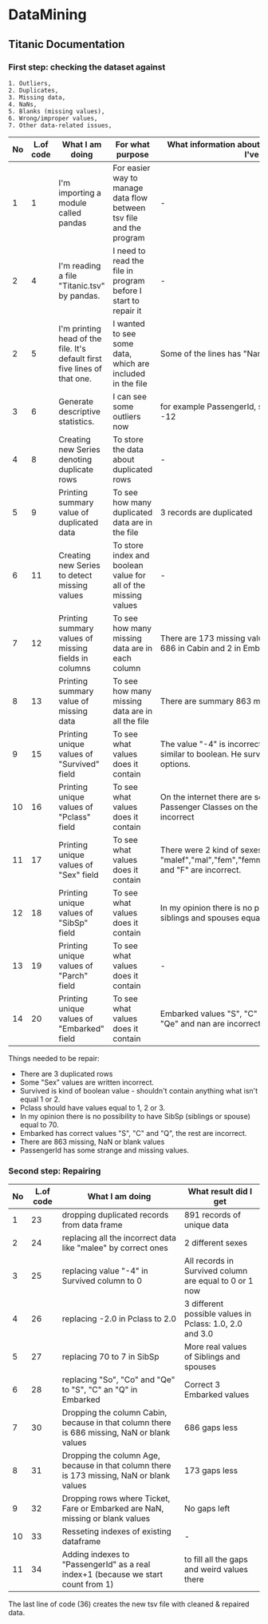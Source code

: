 # DataMining
## Titanic Documentation

### First step: checking the dataset against

    1. Outliers,
    2. Duplicates,
    3. Missing data,
    4. NaNs,
    5. Blanks (missing values),
    6. Wrong/improper values,
    7. Other data-related issues,

|No|L.of code|What I am doing                                                          |For what purpose                                                                         |What information about data cleaning and preparation I've got from it|
|--|---------|-------------------------------------------------------------------------|----------------|-----------------------------------------|
|1 |1        |I'm importing a module called pandas                                     |For easier way to manage data flow between tsv file and the program                 |-|
|2 |4        |I'm reading a file "Titanic.tsv" by pandas.                              |I need to read the file in program before I start to repair it                         |-|
|2 |5        |I'm printing head of the file. It's default first five lines of that one.|I wanted to see some data, which are included in the file                                |Some of the lines has "Nan" value|
|3 |6        |Generate descriptive statistics.                                         |I can see some outliers now|for example PassengerId, shouldn't has minimal value of -12|
|4 |8        |Creating new Series denoting duplicate rows                              |To store the data about duplicated rows                                                  |-|
|5 |9        |Printing summary value of duplicated data                                |To see how many duplicated data are in the file                                        |3 records are duplicated|
|6 |11       |Creating new Series to detect missing values                             |To store index and boolean value for all of the missing values                           |-|
|7 |12       |Printing summary values of missing fields in columns                     |To see how many missing data are in each column                                        |There are 173 missing values in Age, 1 in Ticket, 1 in Fare, 686 in Cabin and 2 in Embarked|
|8 |13       |Printing summary value of missing data                                   |To see how many missing data are in all the file                                       |There are summary 863 missing/ NaN or blank values|
|9 |15       |Printing unique values of "Survived" field                               |To see what values does it contain                                                     |The value "-4" is incorrect, because that field should be similar to boolean. He survived or not, there is no more options.|
|10|16       |Printing unique values of "Pclass" field                                 |To see what values does it contain                                                     |On the internet there are some informations about Passenger Classes on the Titanic and value "-2." is incorrect|
|11|17       |Printing unique values of "Sex" field                                    |To see what values does it contain                                                     |There were 2 kind of sexes "male" and "female". "malef","mal","fem","femmale","feemale","Female","malee" and "F" are incorrect. 
|12|18       |Printing unique values of "SibSp" field                                  |To see what values does it contain                                                     |In my opinion there is no possibility to have number of siblings and spouses equal to 70.|
|13|19       |Printing unique values of "Parch" field                                  |To see what values does it contain                                                     |-|
|14|20       |Printing unique values of "Embarked" field                               |To see what values does it contain                                                     |Embarked values "S", "C" and "Q" are correct. "So", "Co", "Qe" and nan are incorrect.|

Things needed to be repair:
- There are 3 duplicated rows
- Some "Sex" values are written incorrect.
- Survived is kind of boolean value - shouldn't contain anything what isn't equal 1 or 2.
- Pclass should have values equal to 1, 2 or 3.
- In my opinion there is no possibility to have SibSp (siblings or spouse) equal to 70.
- Embarked has correct values "S", "C" and "Q", the rest are incorrect.
- There are 863 missing, NaN or blank values
- PassengerId has some strange and missing values.

### Second step: Repairing

|No|L.of code|What I am doing|What result did I get|
|--|---------|---------------|---------------------|
|1|23|dropping duplicated records from data frame|891 records of unique data|
|2|24|replacing all the incorrect data like "malee" by correct ones|2 different sexes|
|3|25|replacing value "-4" in Survived column to 0| All records in Survived column are equal to 0 or 1 now|
|4|26|replacing -2.0 in Pclass to 2.0|3 different possible values in Pclass: 1.0, 2.0 and 3.0|
|5|27|replacing 70 to 7 in SibSp|More real values of Siblings and spouses|
|6|28|replacing "So", "Co" and "Qe" to "S", "C" an "Q" in Embarked|Correct 3 Embarked values|
|7|30|Dropping the column Cabin, because in that column there is 686 missing, NaN or blank values|686 gaps less|
|8|31|Dropping the column Age, because in that column there is 173 missing, NaN or blank values|173 gaps less|
|9|32|Dropping rows where Ticket, Fare or Embarked are NaN, missing or blank values|No gaps left|
|10|33|Resseting indexes of existing dataframe|-|
|11|34|Adding indexes to "PassengerId" as a real index+1 (because we start count from 1)|to fill all the gaps and weird values there|

The last line of code (36) creates the new tsv file with cleaned & repaired data.